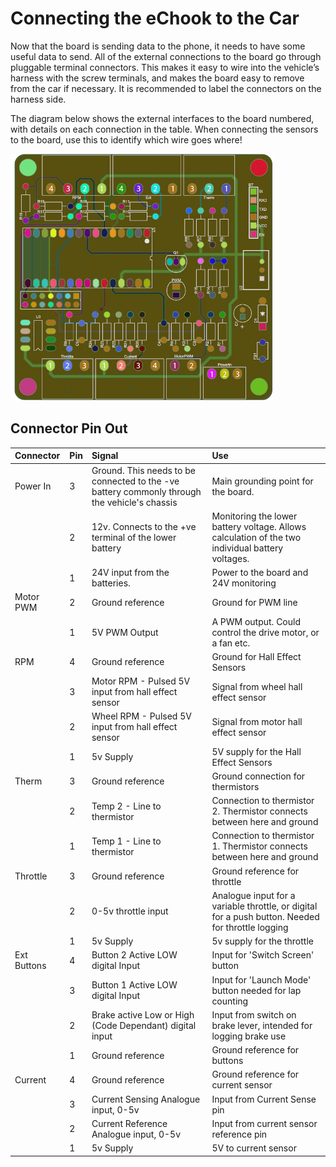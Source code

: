 # Connecting the eChook to the Car

Now that the board is sending data to the phone, it needs to have some useful data to send. All of the external connections to the board go through pluggable terminal connectors. This makes it easy to wire into the vehicle’s harness with the screw terminals, and makes the board easy to remove from the car if necessary. It is recommended to label the connectors on the harness side.

The diagram below shows the external interfaces to the board numbered, with details on each connection in the table. When connecting the sensors to the board, use this to identify which wire goes where!

![](../.gitbook/assets/screenshot-from-2017-11-29-21-52-27.png)

## Connector Pin Out

| Connector | Pin | Signal | Use |
| :--- | :--- | :--- | :--- |
| Power In | 3 | Ground. This needs to be connected to the -ve battery commonly through the vehicle's chassis | Main grounding point for the board. |
|  | 2 | 12v. Connects to the +ve terminal of the lower battery | Monitoring the lower battery voltage. Allows calculation of the two individual battery voltages. |
|  | 1 | 24V input from the batteries. | Power to the board and 24V monitoring |
| Motor PWM | 2 | Ground reference | Ground for PWM line |
|  | 1 | 5V PWM Output | A PWM output. Could control the drive motor, or a fan etc. |
| RPM | 4 | Ground reference | Ground for Hall Effect Sensors |
|  | 3 | Motor RPM - Pulsed 5V input from hall effect sensor | Signal from wheel hall effect sensor |
|  | 2 | Wheel RPM - Pulsed 5V input from hall effect sensor | Signal from motor hall effect sensor |
|  | 1 | 5v Supply | 5V supply for the Hall Effect Sensors |
| Therm | 3 | Ground reference | Ground connection for thermistors |
|  | 2 | Temp 2 - Line to thermistor | Connection to thermistor 2. Thermistor connects between here and ground |
|  | 1 | Temp 1 - Line to thermistor | Connection to thermistor 1. Thermistor connects between here and ground |
| Throttle | 3 | Ground reference | Ground reference for throttle |
|  | 2 | 0-5v throttle input | Analogue input for a variable throttle, or digital for a push button. Needed for throttle logging |
|  | 1 | 5v Supply | 5v supply for the throttle |
| Ext Buttons | 4 | Button 2 Active LOW digital Input | Input for 'Switch Screen' button |
|  | 3 | Button 1 Active LOW digital Input | Input for 'Launch Mode' button needed for lap counting |
|  | 2 | Brake active Low or High \(Code Dependant\) digital input | Input from switch on brake lever, intended for logging brake use |
|  | 1 | Ground reference | Ground reference for buttons |
| Current | 4 | Ground reference | Ground reference for current sensor |
|  | 3 | Current Sensing Analogue input, 0-5v | Input from Current Sense pin |
|  | 2 | Current Reference Analogue input, 0-5v | Input from current sensor reference pin |
|  | 1 | 5v Supply | 5V to current sensor |

